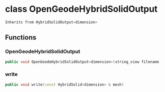 # class OpenGeodeHybridSolidOutput


```cpp
Inherits from HybridSolidOutput<dimension>
```



## Functions

### OpenGeodeHybridSolidOutput

```cpp
public void OpenGeodeHybridSolidOutput<dimension>(string_view filename)
```


### write

```cpp
public void write(const HybridSolid<dimension> & mesh)
```




